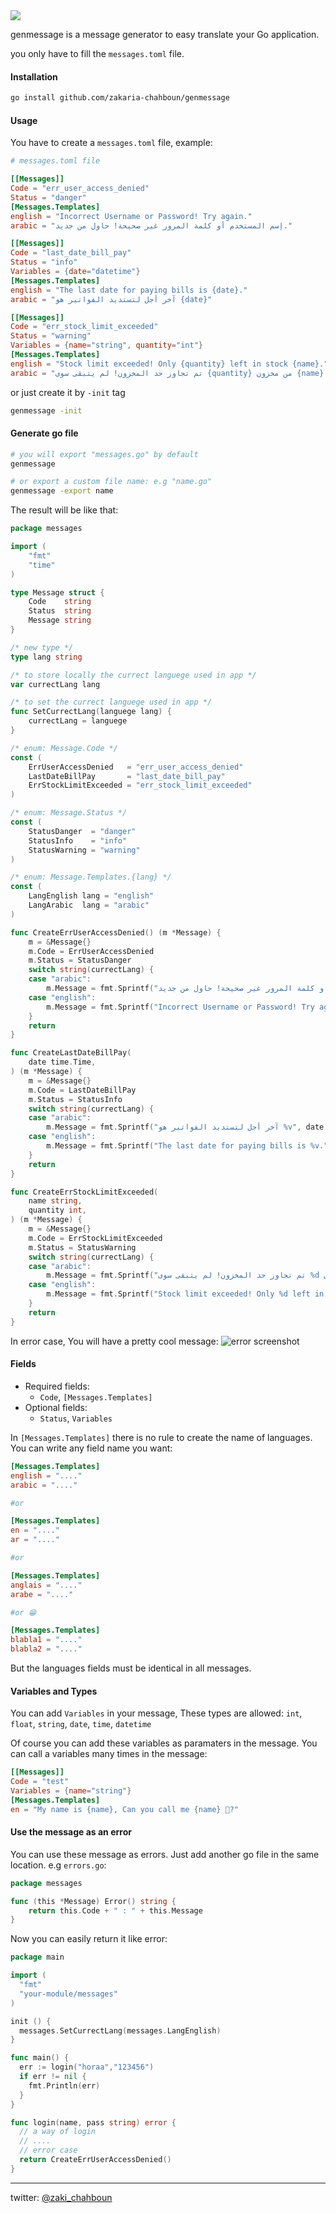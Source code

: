 <img src="https://raw.githubusercontent.com/zakaria-chahboun/ZakiQtProjects/master/IMAGE1.png">

genmessage is a message generator to easy translate your Go application.

you only have to fill the `messages.toml` file.

#### Installation
```bash
go install github.com/zakaria-chahboun/genmessage
```
#### Usage
You have to create a `messages.toml` file, example:

````toml
# messages.toml file

[[Messages]]
Code = "err_user_access_denied"
Status = "danger"
[Messages.Templates]
english = "Incorrect Username or Password! Try again."
arabic = "إسم المستخدم أو كلمة المرور غير صحيحة! حاول من جديد."

[[Messages]]
Code = "last_date_bill_pay"
Status = "info"
Variables = {date="datetime"}
[Messages.Templates]
english = "The last date for paying bills is {date}."
arabic = "آخر أجل لتستديد الفواتير هو {date}"

[[Messages]]
Code = "err_stock_limit_exceeded"
Status = "warning"
Variables = {name="string", quantity="int"}
[Messages.Templates]
english = "Stock limit exceeded! Only {quantity} left in stock {name}."
arabic = "تم تجاوز حد المخزون! لم يتبقى سوى {quantity} من مخزون {name}."
````

or just create it by `-init` tag
```bash
genmessage -init
```

#### Generate go file
```bash
# you will export "messages.go" by default
genmessage 

# or export a custom file name: e.g "name.go"
genmessage -export name
```
The result will be like that:

```go
package messages

import (
	"fmt"
	"time"
)

type Message struct {
	Code    string
	Status  string
	Message string
}

/* new type */
type lang string

/* to store locally the currect languege used in app */
var currectLang lang

/* to set the currect languege used in app */
func SetCurrectLang(languege lang) {
	currectLang = languege
}

/* enum: Message.Code */
const (
	ErrUserAccessDenied   = "err_user_access_denied"
	LastDateBillPay       = "last_date_bill_pay"
	ErrStockLimitExceeded = "err_stock_limit_exceeded"
)

/* enum: Message.Status */
const (
	StatusDanger  = "danger"
	StatusInfo    = "info"
	StatusWarning = "warning"
)

/* enum: Message.Templates.{lang} */
const (
	LangEnglish lang = "english"
	LangArabic  lang = "arabic"
)

func CreateErrUserAccessDenied() (m *Message) {
	m = &Message{}
	m.Code = ErrUserAccessDenied
	m.Status = StatusDanger
	switch string(currectLang) {
	case "arabic":
		m.Message = fmt.Sprintf("إسم المستخدم أو كلمة المرور غير صحيحة! حاول من جديد.")
	case "english":
		m.Message = fmt.Sprintf("Incorrect Username or Password! Try again.")
	}
	return
}

func CreateLastDateBillPay(
	date time.Time,
) (m *Message) {
	m = &Message{}
	m.Code = LastDateBillPay
	m.Status = StatusInfo
	switch string(currectLang) {
	case "arabic":
		m.Message = fmt.Sprintf("آخر أجل لتستديد الفواتير هو %v", date.Format("2006-01-02 15:04:05"))
	case "english":
		m.Message = fmt.Sprintf("The last date for paying bills is %v.", date.Format("2006-01-02 15:04:05"))
	}
	return
}

func CreateErrStockLimitExceeded(
	name string,
	quantity int,
) (m *Message) {
	m = &Message{}
	m.Code = ErrStockLimitExceeded
	m.Status = StatusWarning
	switch string(currectLang) {
	case "arabic":
		m.Message = fmt.Sprintf("تم تجاوز حد المخزون! لم يتبقى سوى %d من مخزون %s.", quantity, name)
	case "english":
		m.Message = fmt.Sprintf("Stock limit exceeded! Only %d left in stock %s.", quantity, name)
	}
	return
}
```

In error case, You will have a pretty cool message:
![error screenshot](./screenshot/01.png)

#### Fields
* Required fields:
  * `Code`, `[Messages.Templates]`
* Optional fields:
  * `Status`, `Variables`

In `[Messages.Templates]` there is no rule to create the name of languages. You can write any field name you want:
```toml
[Messages.Templates]
english = "...."
arabic = "...."

#or 

[Messages.Templates]
en = "...."
ar = "...."

#or

[Messages.Templates]
anglais = "...."
arabe = "...."

#or 😁

[Messages.Templates]
blabla1 = "...."
blabla2 = "...."
```

But the languages fields must be identical in all messages.

#### Variables and Types
You can add `Variables` in your message, These types are allowed:
`int`, `float`, `string`, `date`, `time`, `datetime`

Of course you can add these variables as paramaters in the message. You can call a variables many times in the message:

```toml
[[Messages]]
Code = "test"
Variables = {name="string"}
[Messages.Templates]
en = "My name is {name}, Can you call me {name} 👀?"
```

#### Use the message as an error
You can use these message as errors. Just add another go file in the same location. e.g `errors.go`:

```go
package messages

func (this *Message) Error() string {
	return this.Code + " : " + this.Message
}
```

Now you can easily return it like error:

```go
package main

import (
  "fmt"
  "your-module/messages"
)

init () {
  messages.SetCurrectLang(messages.LangEnglish)
}

func main() {
  err := login("horaa","123456")
  if err != nil {
    fmt.Println(err)
  }
}

func login(name, pass string) error {
  // a way of login
  // ....
  // error case
  return CreateErrUserAccessDenied()
}
```

-----
twitter: [@zaki_chahboun](https://twitter.com/Zaki_Chahboun)